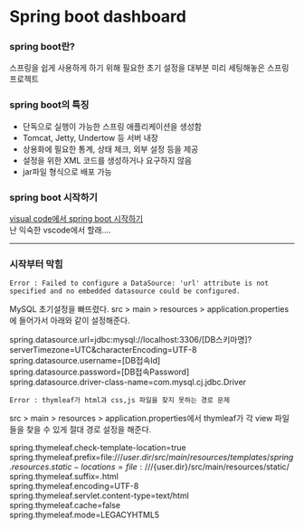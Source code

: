 # Spring boot dashboard 

### spring boot란?
스프링을 쉽게 사용하게 하기 위해 필요한 초기 설정을 대부분 미리 세팅해놓은 스프링 프로젝트

### spring boot의 특징
* 단독으로 실행이 가능한 스프링 애플리케이션을 생성함
* Tomcat, Jetty, Undertow 등 서버 내장
* 상용화에 필요한 통계, 상태 체크, 외부 설정 등을 제공
* 설정을 위한 XML 코드를 생성하거나 요구하지 않음
* jar파일 형식으로 배포 가능

### spring boot 시작하기

[visual code에서 spring boot 시작하기](https://medium.com/@boxone80/visual-studio-code-%EC%97%90%EC%84%9C-spring-boot%EC%82%AC%EC%9A%A9%EB%B2%95-a20e2595be2d)  
난 익숙한 vscode에서 할래....

----------------------
### 시작부터 막힘

`Error : Failed to configure a DataSource: 'url' attribute is not specified and no embedded datasource could be configured.`

MySQL 초기설정을 빠뜨렸다. src > main > resources > application.properties 에 들어가서 아래와 같이 설정해준다.

spring.datasource.url=jdbc:mysql://localhost:3306/[DB스키마명]?serverTimezone=UTC&characterEncoding=UTF-8  
spring.datasource.username=[DB접속Id]  
spring.datasource.password=[DB접속Password]  
spring.datasource.driver-class-name=com.mysql.cj.jdbc.Driver  

`Error : thymleaf가 html과 css,js 파일을 찾지 못하는 경로 문제`

src > main > resources > application.properties에서 thymleaf가 각 view 파일들을 찾을 수 있게 절대 경로 설정을 해준다.

spring.thymeleaf.check-template-location=true  
spring.thymeleaf.prefix=file:///${user.dir}/src/main/resources/templates/  
spring.resources.static-locations=file:///${user.dir}/src/main/resources/static/  
spring.thymeleaf.suffix=.html  
spring.thymeleaf.encoding=UTF-8  
spring.thymeleaf.servlet.content-type=text/html  
spring.thymeleaf.cache=false  
spring.thymeleaf.mode=LEGACYHTML5  


